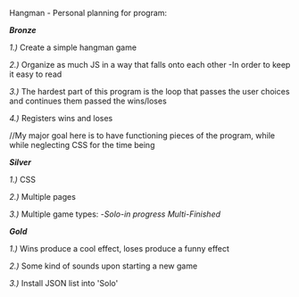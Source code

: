 Hangman - Personal planning for program:

***Bronze***

*1.)* Create a simple hangman game

*2.)* Organize as much JS in a way that falls onto each other
-In order to keep it easy to read

*3.)* The hardest part of this program is the loop that passes the user choices
and continues them passed the wins/loses

*4.)* Registers wins and loses

//My major goal here is to have functioning pieces of the program, while
while neglecting CSS for the time being

***Silver***

*1.)* CSS

*2.)* Multiple pages

*3.)* Multiple game types:
-*Solo-in progress*
*Multi-Finished*

***Gold***

*1.)* Wins produce a cool effect, loses produce a funny effect

*2.)* Some kind of sounds upon starting a new game

*3.)* Install JSON list into 'Solo'
